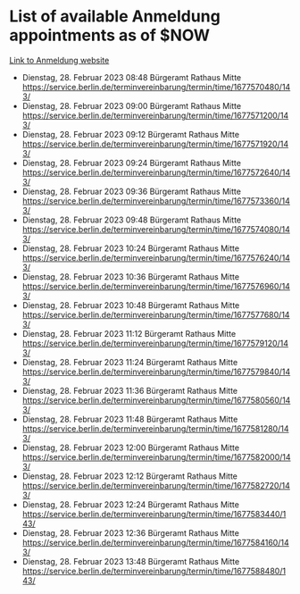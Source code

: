 # List of available Anmeldung appointments as of $NOW
[Link to Anmeldung website](https://service.berlin.de/terminvereinbarung/termin/tag.php?termin=1&anliegen[]=120686&dienstleisterlist=122210,122217,327316,122219,327312,122227,327314,122231,327346,122243,327348,122254,122252,329742,122260,329745,122262,329748,122271,327278,122273,327274,122277,327276,330436,122280,327294,122282,327290,122284,327292,122291,327270,122285,327266,122286,327264,122296,327268,150230,329760,122297,327286,122294,327284,122312,329763,122314,329775,122304,327330,122311,327334,122309,327332,317869,122281,327352,122279,329772,122283,122276,327324,122274,327326,122267,329766,122246,327318,122251,327320,122257,327322,122208,327298,122226,327300&herkunft=http%3A%2F%2Fservice.berlin.de%2Fdienstleistung%2F120686%2F)
- Dienstag, 28. Februar 2023 08:48 Bürgeramt Rathaus Mitte https://service.berlin.de/terminvereinbarung/termin/time/1677570480/143/
- Dienstag, 28. Februar 2023 09:00 Bürgeramt Rathaus Mitte https://service.berlin.de/terminvereinbarung/termin/time/1677571200/143/
- Dienstag, 28. Februar 2023 09:12 Bürgeramt Rathaus Mitte https://service.berlin.de/terminvereinbarung/termin/time/1677571920/143/
- Dienstag, 28. Februar 2023 09:24 Bürgeramt Rathaus Mitte https://service.berlin.de/terminvereinbarung/termin/time/1677572640/143/
- Dienstag, 28. Februar 2023 09:36 Bürgeramt Rathaus Mitte https://service.berlin.de/terminvereinbarung/termin/time/1677573360/143/
- Dienstag, 28. Februar 2023 09:48 Bürgeramt Rathaus Mitte https://service.berlin.de/terminvereinbarung/termin/time/1677574080/143/
- Dienstag, 28. Februar 2023 10:24 Bürgeramt Rathaus Mitte https://service.berlin.de/terminvereinbarung/termin/time/1677576240/143/
- Dienstag, 28. Februar 2023 10:36 Bürgeramt Rathaus Mitte https://service.berlin.de/terminvereinbarung/termin/time/1677576960/143/
- Dienstag, 28. Februar 2023 10:48 Bürgeramt Rathaus Mitte https://service.berlin.de/terminvereinbarung/termin/time/1677577680/143/
- Dienstag, 28. Februar 2023 11:12 Bürgeramt Rathaus Mitte https://service.berlin.de/terminvereinbarung/termin/time/1677579120/143/
- Dienstag, 28. Februar 2023 11:24 Bürgeramt Rathaus Mitte https://service.berlin.de/terminvereinbarung/termin/time/1677579840/143/
- Dienstag, 28. Februar 2023 11:36 Bürgeramt Rathaus Mitte https://service.berlin.de/terminvereinbarung/termin/time/1677580560/143/
- Dienstag, 28. Februar 2023 11:48 Bürgeramt Rathaus Mitte https://service.berlin.de/terminvereinbarung/termin/time/1677581280/143/
- Dienstag, 28. Februar 2023 12:00 Bürgeramt Rathaus Mitte https://service.berlin.de/terminvereinbarung/termin/time/1677582000/143/
- Dienstag, 28. Februar 2023 12:12 Bürgeramt Rathaus Mitte https://service.berlin.de/terminvereinbarung/termin/time/1677582720/143/
- Dienstag, 28. Februar 2023 12:24 Bürgeramt Rathaus Mitte https://service.berlin.de/terminvereinbarung/termin/time/1677583440/143/
- Dienstag, 28. Februar 2023 12:36 Bürgeramt Rathaus Mitte https://service.berlin.de/terminvereinbarung/termin/time/1677584160/143/
- Dienstag, 28. Februar 2023 13:48 Bürgeramt Rathaus Mitte https://service.berlin.de/terminvereinbarung/termin/time/1677588480/143/

